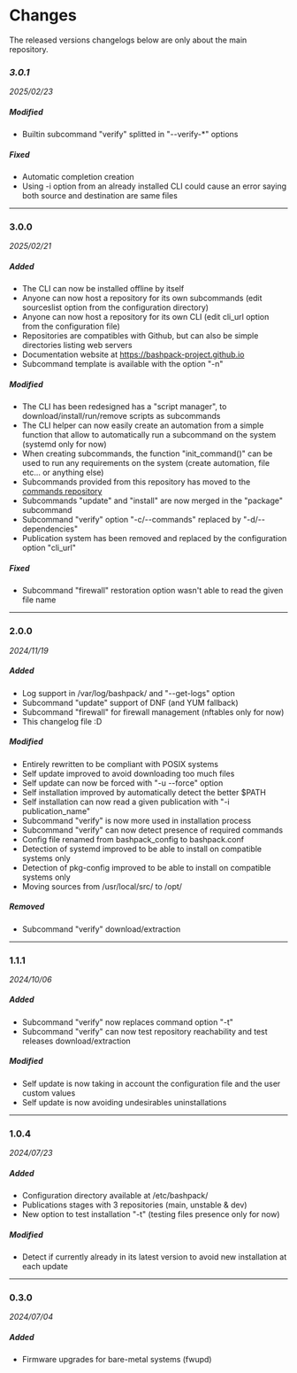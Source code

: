 # Changes

The released versions changelogs below are only about the main repository.

### *3.0.1*
*2025/02/23*

##### Modified
- Builtin subcommand "verify" splitted in "--verify-*" options

##### Fixed
- Automatic completion creation
- Using -i option from an already installed CLI could cause an error saying both source and destination are same files

------------
### 3.0.0
*2025/02/21*

##### Added
- The CLI can now be installed offline by itself
- Anyone can now host a repository for its own subcommands (edit sourceslist option from the configuration directory) 
- Anyone can now host a repository for its own CLI (edit cli_url option from the configuration file)
- Repositories are compatibles with Github, but can also be simple directories listing web servers
- Documentation website at https://bashpack-project.github.io
- Subcommand template is available with the option "-n"

##### Modified
- The CLI has been redesigned has a "script manager", to download/install/run/remove scripts as subcommands
- The CLI helper can now easily create an automation from a simple function that allow to automatically run a subcommand on the system (systemd only for now)
- When creating subcommands, the function "init_command()" can be used to run any requirements on the system (create automation, file etc... or anything else)
- Subcommands provided from this repository has moved to the [commands repository](https://github.com/bashpack-project/commands)
- Subcommands "update" and "install" are now merged in the "package" subcommand
- Subcommand "verify" option "-c/--commands" replaced by "-d/--dependencies"
- Publication system has been removed and replaced by the configuration option "cli_url"

##### Fixed
- Subcommand "firewall" restoration option wasn't able to read the given file name

------------
### 2.0.0
*2024/11/19*
##### Added
- Log support in /var/log/bashpack/ and "--get-logs" option
- Subcommand "update" support of DNF (and YUM fallback)
- Subcommand "firewall" for firewall management (nftables only for now)
- This changelog file :D

##### Modified
- Entirely rewritten to be compliant with POSIX systems
- Self update improved to avoid downloading too much files
- Self update can now be forced with "-u --force" option 
- Self installation improved by automatically detect the better $PATH
- Self installation can now read a given publication with "-i publication_name" 
- Subcommand "verify" is now more used in installation process
- Subcommand "verify" can now detect presence of required commands
- Config file renamed from bashpack_config to bashpack.conf
- Detection of systemd improved to be able to install on compatible systems only
- Detection of pkg-config improved to be able to install on compatible systems only
- Moving sources from /usr/local/src/ to /opt/

##### Removed
- Subcommand "verify" download/extraction

------------
### 1.1.1
*2024/10/06*
##### Added
- Subcommand "verify" now replaces command option "-t"
- Subcommand "verify" can now test repository reachability and test releases download/extraction

##### Modified
- Self update is now taking in account the configuration file and the user custom values
- Self update is now avoiding undesirables uninstallations

------------
### 1.0.4
*2024/07/23*
##### Added
- Configuration directory available at /etc/bashpack/
- Publications stages with 3 repositories (main, unstable & dev)
- New option to test installation "-t" (testing files presence only for now)

##### Modified
- Detect if currently already in its latest version to avoid new installation at each update

------------
### 0.3.0
*2024/07/04*
##### Added
- Firmware upgrades for bare-metal systems (fwupd)